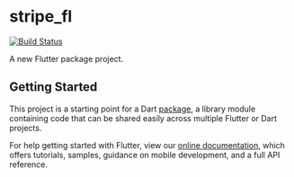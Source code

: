 # stripe_fl

[![Build Status](https://travis-ci.com/Zfinix/stripe_fl.svg?branch=master)](https://travis-ci.com/Zfinix/stripe_fl)


A new Flutter package project.

## Getting Started

This project is a starting point for a Dart
[package](https://flutter.dev/developing-packages/),
a library module containing code that can be shared easily across
multiple Flutter or Dart projects.

For help getting started with Flutter, view our 
[online documentation](https://flutter.dev/docs), which offers tutorials, 
samples, guidance on mobile development, and a full API reference.
